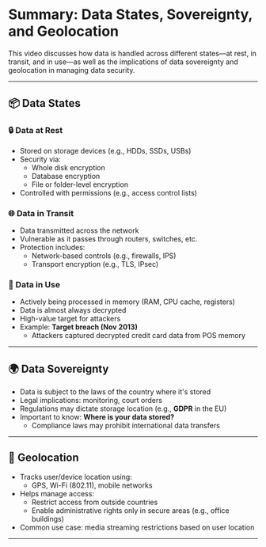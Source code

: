 
# Summary: Data States, Sovereignty, and Geolocation

This video discusses how data is handled across different states—at rest, in transit, and in use—as well as the implications of data sovereignty and geolocation in managing data security.

---

## 📦 Data States

### 🔒 Data at Rest
- Stored on storage devices (e.g., HDDs, SSDs, USBs)
- Security via:
  - Whole disk encryption
  - Database encryption
  - File or folder-level encryption
- Controlled with permissions (e.g., access control lists)

### 🌐 Data in Transit
- Data transmitted across the network
- Vulnerable as it passes through routers, switches, etc.
- Protection includes:
  - Network-based controls (e.g., firewalls, IPS)
  - Transport encryption (e.g., TLS, IPsec)

### 🧠 Data in Use
- Actively being processed in memory (RAM, CPU cache, registers)
- Data is almost always decrypted
- High-value target for attackers
- Example: **Target breach (Nov 2013)**
  - Attackers captured decrypted credit card data from POS memory

---

## 🌍 Data Sovereignty

- Data is subject to the laws of the country where it's stored
- Legal implications: monitoring, court orders
- Regulations may dictate storage location (e.g., **GDPR** in the EU)
- Important to know: **Where is your data stored?**
  - Compliance laws may prohibit international data transfers

---

## 📍 Geolocation

- Tracks user/device location using:
  - GPS, Wi-Fi (802.11), mobile networks
- Helps manage access:
  - Restrict access from outside countries
  - Enable administrative rights only in secure areas (e.g., office buildings)
- Common use case: media streaming restrictions based on user location

---
